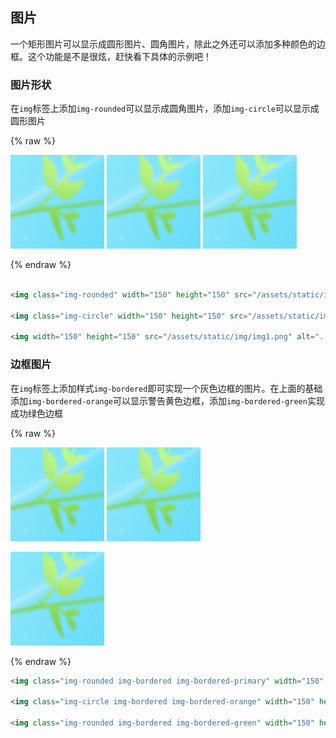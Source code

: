 ## 图片

一个矩形图片可以显示成圆形图片、圆角图片，除此之外还可以添加多种颜色的边框。这个功能是不是很炫，赶快看下具体的示例吧！


### 图片形状

在`img`标签上添加`img-rounded`可以显示成圆角图片，添加`img-circle`可以显示成圆形图片

{% raw %}
<div class="example-content">
<img class="img-rounded" width="150" height="150" src="/assets/static/img/img1.png" alt="...">

<img class="img-circle" width="150" height="150" src="/assets/static/img/img1.png" alt="...">

<img width="150" height="150" src="/assets/static/img/img1.png" alt="...">
</div>



{% endraw %}
``` html

<img class="img-rounded" width="150" height="150" src="/assets/static/img/img1.png" alt="...">

<img class="img-circle" width="150" height="150" src="/assets/static/img/img1.png" alt="...">

<img width="150" height="150" src="/assets/static/img/img1.png" alt="...">

```




### 边框图片

在`img`标签上添加样式`img-bordered`即可实现一个灰色边框的图片。在上面的基础添加`img-bordered-orange`可以显示警告黄色边框，添加`img-bordered-green`实现成功绿色边框

{% raw %}
<div class="example-content"><img class="img-rounded img-bordered img-bordered-primary" width="150" height="150" src="/assets/static/img/img1.png" alt="...">

<img class="img-circle img-bordered img-bordered-orange" width="150" height="150" src="/assets/static/img/img1.png" alt="...">

<img class="img-rounded img-bordered img-bordered-green" width="150" height="150" src="/assets/static/img/img1.png" alt="..."></div>



{% endraw %}
``` html
<img class="img-rounded img-bordered img-bordered-primary" width="150" height="150" src="/assets/static/img/img1.png" alt="...">

<img class="img-circle img-bordered img-bordered-orange" width="150" height="150" src="/assets/static/img/img1.png" alt="...">

<img class="img-rounded img-bordered img-bordered-green" width="150" height="150" src="/assets/static/img/img1.png" alt="...">
```


